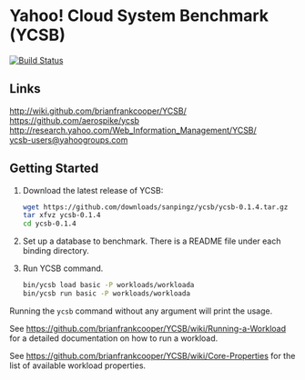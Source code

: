 Yahoo! Cloud System Benchmark (YCSB)
====================================
[![Build Status](https://travis-ci.org/sanpingz/ycsb.svg?branch=master)](https://travis-ci.org/sanpingz/ycsb)

Links
-----
http://wiki.github.com/brianfrankcooper/YCSB/  
https://github.com/aerospike/ycsb  
http://research.yahoo.com/Web_Information_Management/YCSB/  
ycsb-users@yahoogroups.com  

Getting Started
---------------

1. Download the latest release of YCSB:

    ```sh
    wget https://github.com/downloads/sanpingz/ycsb/ycsb-0.1.4.tar.gz
    tar xfvz ycsb-0.1.4
    cd ycsb-0.1.4
    ```
    
2. Set up a database to benchmark. There is a README file under each binding 
   directory.

3. Run YCSB command. 
    
    ```sh
    bin/ycsb load basic -P workloads/workloada
    bin/ycsb run basic -P workloads/workloada
    ```

  Running the `ycsb` command without any argument will print the usage. 
   
  See https://github.com/brianfrankcooper/YCSB/wiki/Running-a-Workload
  for a detailed documentation on how to run a workload.

  See https://github.com/brianfrankcooper/YCSB/wiki/Core-Properties for 
  the list of available workload properties.

